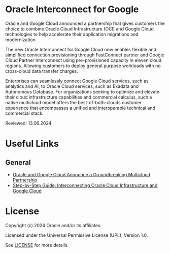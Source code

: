 # Oracle Interconnect for Google

Oracle and Google Cloud announced a partnership that gives customers the choice to combine Oracle Cloud Infrastructure (OCI) and Google Cloud technologies to help accelerate their application migrations and modernization. 

The new Oracle Interconnect for Google Cloud now enables flexible and simplified connection provisioning through FastConnect partner and Google Cloud Partner Interconnect using pre-provisioned capacity in eleven cloud regions. Allowing customers to deploy general purpose workloads with no cross-cloud data transfer charges.

Enterprises can seamlessly connect Google Cloud services, such as analytics and AI, to Oracle Cloud services, such as Exadata and Autonomous Database. For organizations seeking to optimize and elevate their cloud infrastructure capabilities and commercial calculus, such a native multicloud model offers the best-of-both-clouds customer experience that encompasses a unified and interoperable technical and commercial stack.
 
Reviewed: 13.06.2024
 
# Useful Links

## General

- [Oracle and Google Cloud Announce a Groundbreaking Multicloud Partnership](https://www.oracle.com/news/announcement/oracle-and-google-cloud-announce-groundbreaking-multicloud-partnership-2024-06-11/)
- [Step-by-Step Guide: Interconnecting Oracle Cloud Infrastructure and Google Cloud ](https://blogs.oracle.com/cloud-infrastructure/post/interconnecting-oci-google-cloud)


# License
 
Copyright (c) 2024 Oracle and/or its affiliates.
 
Licensed under the Universal Permissive License (UPL), Version 1.0.
 
See [LICENSE](https://github.com/oracle-devrel/technology-engineering/blob/main/LICENSE) for more details.
